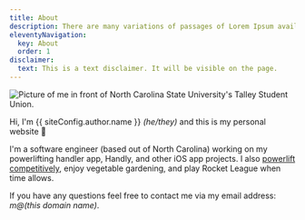 ```yaml
---
title: About
description: There are many variations of passages of Lorem Ipsum available.
eleventyNavigation:
  key: About
  order: 1
disclaimer:
  text: This is a text disclaimer. It will be visible on the page.
---
```


<img src="/images/avatar.jpeg" alt="Picture of me in front of North Carolina State University's Talley Student Union." class="myphoto" />

Hi, I'm {{ siteConfig.author.name }} *(he/they)* and this is my personal website 🤠

I'm a software engineer (based out of North Carolina) working on my powerlifting handler app, Handly, and other iOS app projects. I also [powerlift competitively](https://www.openpowerlifting.org/u/matthewgray1), enjoy vegetable gardening, and play Rocket League when time allows.

If you have any questions feel free to contact me via my email address: _m@(this domain name)_.
